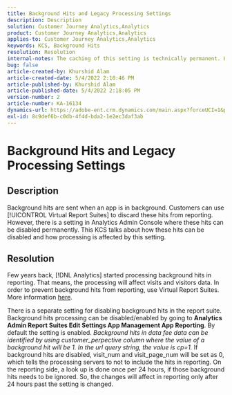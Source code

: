 ```yaml
---
title: Background Hits and Legacy Processing Settings
description: Description
solution: Customer Journey Analytics,Analytics
product: Customer Journey Analytics,Analytics
applies-to: Customer Journey Analytics,Analytics
keywords: KCS, Background Hits
resolution: Resolution
internal-notes: The caching of this setting is technically permanent. However, since we restart those services daily, we are practically manually busting that cache once very 24 hours. The setting caching behavior isn't really documented and is more just of an implementation detail. Therefore, be careful when sharing the information with customers.
bug: false
article-created-by: Khurshid Alam
article-created-date: 5/4/2022 2:10:46 PM
article-published-by: Khurshid Alam
article-published-date: 5/4/2022 2:18:05 PM
version-number: 2
article-number: KA-16134
dynamics-url: https://adobe-ent.crm.dynamics.com/main.aspx?forceUCI=1&pagetype=entityrecord&etn=knowledgearticle&id=d34c29fc-b3cb-ec11-a7b5-6045bd00dbbc
exl-id: 8c9def6b-c0db-4f4d-bda2-1e2ec3daf3ab
---
```

# Background Hits and Legacy Processing Settings

## Description


Background hits are sent when an app is in background. Customers can use [!UICONTROL Virtual Report Suites] to discard these hits from reporting. However, there is a setting in Analytics Admin Console where these hits can be disabled permanently. This KCS talks about how these hits can be disabled and how processing is affected by this setting.


## Resolution


Few years back, [!DNL Analytics] started processing background hits in reporting. That means, the processing will affect visits and visitors data. In order to prevent background hits from reporting, use Virtual Report Suites. More information [here](https://docs.adobe.com/content/help/en/analytics/components/virtual-report-suites/vrs-components.html).

There is a separate setting for disabling background hits in the report suite. Background hits processing can be disabled/enabled by going to <b>Analytics  Admin  Report Suites  Edit Settings  App Management  App Reporting</b>. By default the setting is enabled.
*Background hits in data fee data can be identified by using customer_perpective column where the value of a background hit will be 1. In the url query string, the value is cp=1.*
If background hits are disabled, visit_num and visit_page_num will be set as 0, which tells the processing servers to not to include the hits in reporting. On the reporting side, a look up is done once per 24 hours, if those background hits needs to be ignored. So, the changes will affect in reporting only after 24 hours past the setting is changed.
